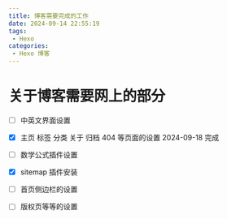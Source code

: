 ```yaml
---
title: 博客需要完成的工作
date: 2024-09-14 22:55:19
tags: 
 - Hexo
categories:
 - Hexo 博客
---
```


# 关于博客需要网上的部分

- [ ] 中英文界面设置

- [x] 主页 标签 分类 关于 归档 404 等页面的设置 2024-09-18 完成
- [ ] 数学公式插件设置
- [x] sitemap 插件安装
- [ ] 首页侧边栏的设置
- [ ] 版权页等等的设置